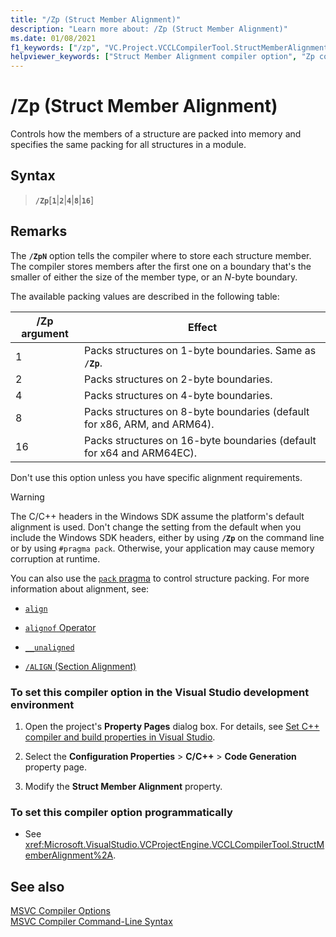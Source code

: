 ```yaml
---
title: "/Zp (Struct Member Alignment)"
description: "Learn more about: /Zp (Struct Member Alignment)"
ms.date: 01/08/2021
f1_keywords: ["/zp", "VC.Project.VCCLCompilerTool.StructMemberAlignment", "VC.Project.VCCLWCECompilerTool.StructMemberAlignment"]
helpviewer_keywords: ["Struct Member Alignment compiler option", "Zp compiler option", "/Zp compiler option [C++]", "-Zp compiler option [C++]"]
---
```

# /Zp (Struct Member Alignment)

Controls how the members of a structure are packed into memory and specifies the same packing for all structures in a module.

## Syntax

> **`/Zp`**[**`1`**|**`2`**|**`4`**|**`8`**|**`16`**]

## Remarks

The **`/ZpN`** option tells the compiler where to store each structure member. The compiler stores members after the first one on a boundary that's the smaller of either the size of the member type, or an *N*-byte boundary.

The available packing values are described in the following table:

|/Zp argument|Effect|
|-|-|
|1|Packs structures on 1-byte boundaries. Same as **`/Zp`**.|
|2|Packs structures on 2-byte boundaries.|
|4|Packs structures on 4-byte boundaries.|
|8|Packs structures on 8-byte boundaries (default for x86, ARM, and ARM64).|
|16| Packs structures on 16-byte boundaries (default for x64 and ARM64EC).|

Don't use this option unless you have specific alignment requirements.

> [!WARNING]
> The C/C++ headers in the Windows SDK assume the platform's default alignment is used. Don't change the setting from the default when you include the Windows SDK headers, either by using **`/Zp`** on the command line or by using `#pragma pack`. Otherwise, your application may cause memory corruption at runtime.

You can also use the [`pack` pragma](../../preprocessor/pack.md) to control structure packing. For more information about alignment, see:

- [`align`](../../cpp/align-cpp.md)

- [`alignof` Operator](../../cpp/alignof-operator.md)

- [`__unaligned`](../../cpp/unaligned.md)

- [`/ALIGN` (Section Alignment)](align-section-alignment.md)

### To set this compiler option in the Visual Studio development environment

1. Open the project's **Property Pages** dialog box. For details, see [Set C++ compiler and build properties in Visual Studio](../working-with-project-properties.md).

1. Select the **Configuration Properties** > **C/C++** > **Code Generation** property page.

1. Modify the **Struct Member Alignment** property.

### To set this compiler option programmatically

- See <xref:Microsoft.VisualStudio.VCProjectEngine.VCCLCompilerTool.StructMemberAlignment%2A>.

## See also

[MSVC Compiler Options](compiler-options.md) \
[MSVC Compiler Command-Line Syntax](compiler-command-line-syntax.md)
